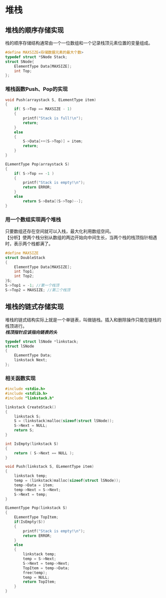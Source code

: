 # 堆栈
## 堆栈的顺序存储实现
栈的顺序存储结构通常由一个一位数组和一个记录栈顶元素位置的变量组成。  

```c
#define MAXSIZE<存储数据元素的最大个数>
typedef struct *SNode Stack;
struct SNode{
    ElementType Data[MAXSIZE];
    int Top;
};
```
### 堆栈函数Push、Pop的实现
```c
void Push(arraystack S, ELementType item)
{
    if( S->Top == MAXSIZE - 1)
    {
        printf("Stack is full!\n");
        return;
    }
    else
    {
        S->Data[++(S->Top)] = item;
        return;
    }
}

ELementType Pop(arraystack S)
{
    if( S->Top == -1 )
    {
        printf("Stack is empty!\n");
        return ERROR;
    }
    else
        return S->Data[(S->Top)--];
}
```
### 用一个数组实现两个堆栈
只要数组还存在空间就可以入栈，最大化利用数组空间。  
【分析】使两个栈分别从数组的两边开始向中间生长，当两个栈的栈顶指针相遇时，表示两个栈都满了。  
```c
#define MAXSIZE
struct DoubleStack
{
    ElementType Data[MAXSIZE];
    int Top1;
    int Top2;
}S;
S->Top1 = -1; //第一个栈顶
S->Top2 = MAXSIZE; //第二个栈顶
```
## 堆栈的链式存储实现
堆栈的链式结构实际上就是一个单链表，叫做链栈。插入和删除操作只能在链栈的栈顶进行。  
***栈顶指针应该指向链表的头***
```c
typedef struct lSNode *linkstack;
struct lSNode
{
    ELementType Data;
    linkstack Next;
};
```
### 相关函数实现
```c
#include <stdio.h>
#include <stdlib.h>
#include "linkstack.h"

linkstack CreateStack()
{
    linkstack S;
    S = (linkstack)malloc(sizeof(struct lSNode));
    S->Next = NULL;
    return S;
}

int IsEmpty(linkstack S)
{
    return ( S->Next == NULL );
}

void Push(linkstack S, ELementType item)
{
    linkstack temp;
    temp = (linkstack)malloc(sizeof(struct lSNode));
    temp->Data = item;
    temp->Next = S->Next;
    S->Next = temp;
}

ELementType Pop(linkstack S)
{
    ELementType TopItem;
    if(IsEmpty(S))
    {
        printf("Stack is empty!\n");
        return ERROR;
    }
    else
    {
        linkstack temp;
        temp = S->Next;
        S->Next = temp->Next;
        TopItem = temp->Data;
        free(temp);
        temp = NULL;
        return TopItem;
    }
}
```

